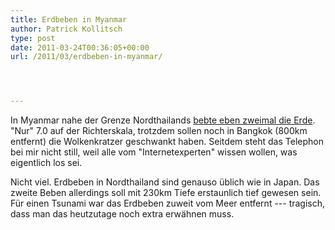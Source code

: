 ```yaml
---
title: Erdbeben in Myanmar
author: Patrick Kollitsch
type: post
date: 2011-03-24T00:36:05+00:00
url: /2011/03/erdbeben-in-myanmar/




---
```

In Myanmar nahe der Grenze Nordthailands [bebte eben zweimal die Erde][1]. "Nur" 7.0 auf der Richterskala, trotzdem sollen noch in Bangkok (800km entfernt) die Wolkenkratzer geschwankt haben. Seitdem steht das Telephon bei mir nicht still, weil alle vom "Internetexperten" wissen wollen, was eigentlich los sei.

Nicht viel. Erdbeben in Nordthailand sind genauso üblich wie in Japan. Das zweite Beben allerdings soll mit 230km Tiefe erstaunlich tief gewesen sein. Für einen Tsunami war das Erdbeben zuweit vom Meer entfernt --- tragisch, dass man das heutzutage noch extra erwähnen muss.

 [1]: http://abcnews.go.com/International/wireStory?id=13211209